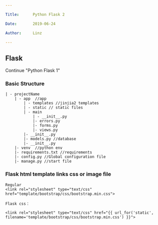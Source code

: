 ```yaml
---

Title:      Python Flask 2

Date:       2019-06-24

Author:     Linz

---
```

## Flask
Continue "Python Flask 1"

### Basic Structure
```
| - projectName
	| - app  //app
		| - templates //jinjia2 templates
		| - static // static files
		| - main  
			| - __init__.py
			|- errors.py
			|- forms.py
			|- views.py
		|- __init__.py
		|- models.py //database
		|- __init__.py
	|- venv  //python env
	|- requirements.txt //requirements
	|- config.py //Global configuration file
	|- manage.py //start file
```

### Flask html template links css or image file


<!-- **session：** 只要设置，在任意请求中都能拿到，无论你拿多少次

    在flask当中使用 session 时，必须要做一个配置,即 flask的session中需要用到的秘钥字符串，可以是任意值
    flask默认把数据存放到了cookie中 -->


```
Regular
<link rel="stylesheet" type="text/css" href="template/bootstrap/css/bootstrap.min.css">

Flask css：

<link rel="stylesheet" type="text/css" href="{{ url_for('static', filename='template/bootstrap/css/bootstrap.min.css') }}">


```

